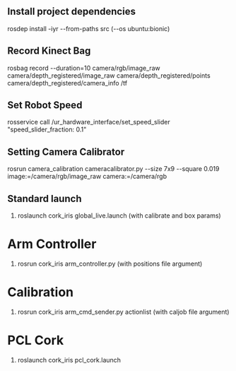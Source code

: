 ## Install project dependencies
rosdep install -iyr --from-paths src (--os ubuntu:bionic)

## Record Kinect Bag
rosbag record --duration=10 camera/rgb/image_raw camera/depth_registered/image_raw camera/depth_registered/points camera/depth_registered/camera_info /tf

## Set Robot Speed
rosservice call /ur_hardware_interface/set_speed_slider "speed_slider_fraction: 0.1"

## Setting Camera Calibrator
rosrun camera_calibration cameracalibrator.py --size 7x9 --square 0.019 image:=/camera/rgb/image_raw camera:=/camera/rgb

## Standard launch
1. roslaunch cork_iris global_live.launch (with calibrate and box params)
# Arm Controller
1. rosrun    cork_iris arm_controller.py (with positions file argument)
# Calibration
1. rosrun    cork_iris arm_cmd_sender.py actionlist (with caljob file argument)
# PCL Cork
1. roslaunch cork_iris pcl_cork.launch